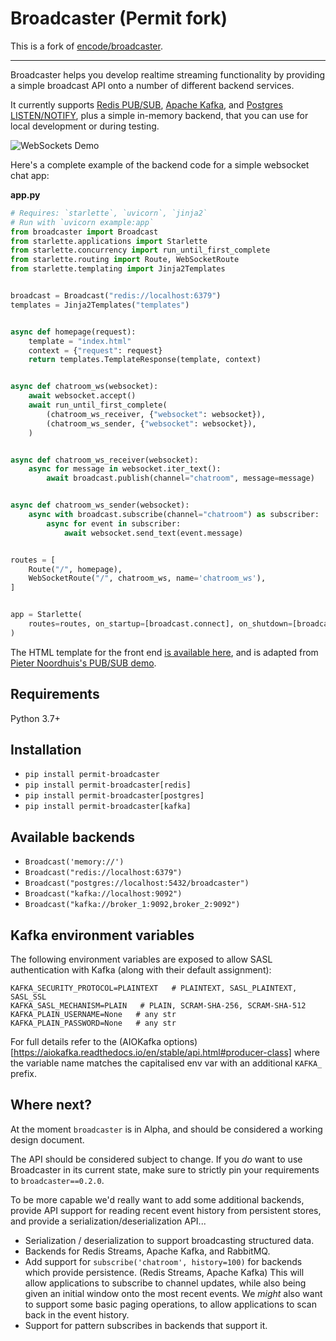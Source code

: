 # Broadcaster (Permit fork)

This is a fork of [encode/broadcaster](https://github.com/encode/broadcaster).

---

Broadcaster helps you develop realtime streaming functionality by providing
a simple broadcast API onto a number of different backend services.

It currently supports [Redis PUB/SUB](https://redis.io/topics/pubsub), [Apache Kafka](https://kafka.apache.org/), and [Postgres LISTEN/NOTIFY](https://www.postgresql.org/docs/current/sql-notify.html), plus a simple in-memory backend, that you can use for local development or during testing.

<img src="https://raw.githubusercontent.com/encode/broadcaster/master/docs/demo.gif" alt='WebSockets Demo'>

Here's a complete example of the backend code for a simple websocket chat app:

**app.py**

```python
# Requires: `starlette`, `uvicorn`, `jinja2`
# Run with `uvicorn example:app`
from broadcaster import Broadcast
from starlette.applications import Starlette
from starlette.concurrency import run_until_first_complete
from starlette.routing import Route, WebSocketRoute
from starlette.templating import Jinja2Templates


broadcast = Broadcast("redis://localhost:6379")
templates = Jinja2Templates("templates")


async def homepage(request):
    template = "index.html"
    context = {"request": request}
    return templates.TemplateResponse(template, context)


async def chatroom_ws(websocket):
    await websocket.accept()
    await run_until_first_complete(
        (chatroom_ws_receiver, {"websocket": websocket}),
        (chatroom_ws_sender, {"websocket": websocket}),
    )


async def chatroom_ws_receiver(websocket):
    async for message in websocket.iter_text():
        await broadcast.publish(channel="chatroom", message=message)


async def chatroom_ws_sender(websocket):
    async with broadcast.subscribe(channel="chatroom") as subscriber:
        async for event in subscriber:
            await websocket.send_text(event.message)


routes = [
    Route("/", homepage),
    WebSocketRoute("/", chatroom_ws, name='chatroom_ws'),
]


app = Starlette(
    routes=routes, on_startup=[broadcast.connect], on_shutdown=[broadcast.disconnect],
)
```

The HTML template for the front end [is available here](https://github.com/encode/broadcaster/blob/master/example/templates/index.html), and is adapted from [Pieter Noordhuis's PUB/SUB demo](https://gist.github.com/pietern/348262).

## Requirements

Python 3.7+

## Installation

- `pip install permit-broadcaster`
- `pip install permit-broadcaster[redis]`
- `pip install permit-broadcaster[postgres]`
- `pip install permit-broadcaster[kafka]`

## Available backends

- `Broadcast('memory://')`
- `Broadcast("redis://localhost:6379")`
- `Broadcast("postgres://localhost:5432/broadcaster")`
- `Broadcast("kafka://localhost:9092")`
- `Broadcast("kafka://broker_1:9092,broker_2:9092")`

## Kafka environment variables

The following environment variables are exposed to allow SASL authentication with Kafka (along with their default assignment):

```
KAFKA_SECURITY_PROTOCOL=PLAINTEXT   # PLAINTEXT, SASL_PLAINTEXT, SASL_SSL
KAFKA_SASL_MECHANISM=PLAIN   # PLAIN, SCRAM-SHA-256, SCRAM-SHA-512
KAFKA_PLAIN_USERNAME=None   # any str
KAFKA_PLAIN_PASSWORD=None   # any str
```

For full details refer to the (AIOKafka options)[https://aiokafka.readthedocs.io/en/stable/api.html#producer-class] where the variable name matches the capitalised env var with an additional `KAFKA_` prefix.

## Where next?

At the moment `broadcaster` is in Alpha, and should be considered a working design document.

The API should be considered subject to change. If you _do_ want to use Broadcaster in its current
state, make sure to strictly pin your requirements to `broadcaster==0.2.0`.

To be more capable we'd really want to add some additional backends, provide API support for reading recent event history from persistent stores, and provide a serialization/deserialization API...

- Serialization / deserialization to support broadcasting structured data.
- Backends for Redis Streams, Apache Kafka, and RabbitMQ.
- Add support for `subscribe('chatroom', history=100)` for backends which provide persistence. (Redis Streams, Apache Kafka) This will allow applications to subscribe to channel updates, while also being given an initial window onto the most recent events. We _might_ also want to support some basic paging operations, to allow applications to scan back in the event history.
- Support for pattern subscribes in backends that support it.
